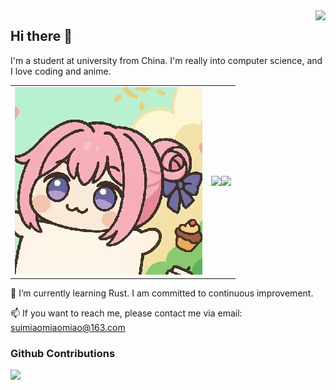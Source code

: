 <img align="right" src="https://count.getloli.com/@Amiya55?name=Amiya55&theme=original-new&padding=7&offset=0&align=top&scale=1&pixelated=1&darkmode=auto">

## Hi there 👋

I'm a student at university from China. I'm really into computer science, and I love coding and anime.

<table align="center">
<tr>
<td><img src="images/doro.jpg"></td>
<td align="center"><img src="https://github-readme-stats.vercel.app/api/top-langs/?username=Amiya55&langs_count=6"><img src="https://github-readme-stats.vercel.app/api/top-langs/?username=Amiya55&layout=compact&langs_count=6"></td>
</tr>
</table>

🌱 I’m currently learning  Rust. I am committed to continuous improvement.

📫 If you want to reach me, please contact me via email: suimiaomiaomiao@163.com

### Github Contributions

<div class="github-contributions">
  <img src="https://github-readme-stats.vercel.app/api?username=kazemoe&show_icons=true&theme=tokynight"></td>
</div>

<!--
**Amiya55/Amiya55** is a ✨ _special_ ✨ repository because its `README.md` (this file) appears on your GitHub profile.

Here are some ideas to get you started:

- 🔭 I’m currently working on ...
- 🌱 I’m currently learning ...
- 👯 I’m looking to collaborate on ...
- 🤔 I’m looking for help with ...
- 💬 Ask me about ...
- 📫 How to reach me: ...
- 😄 Pronouns: ...
- ⚡ Fun fact: ...
-->
